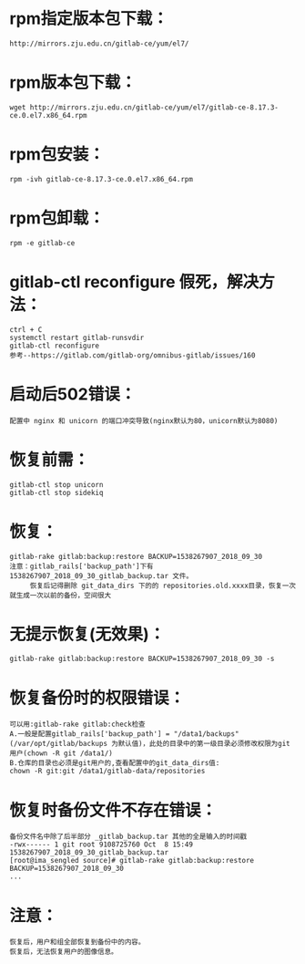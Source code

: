 # rpm指定版本包下载：
    http://mirrors.zju.edu.cn/gitlab-ce/yum/el7/



# rpm版本包下载：
    wget http://mirrors.zju.edu.cn/gitlab-ce/yum/el7/gitlab-ce-8.17.3-ce.0.el7.x86_64.rpm

# rpm包安装：
    rpm -ivh gitlab-ce-8.17.3-ce.0.el7.x86_64.rpm

# rpm包卸载：
    rpm -e gitlab-ce

# gitlab-ctl reconfigure 假死，解决方法：
    ctrl + C
    systemctl restart gitlab-runsvdir
    gitlab-ctl reconfigure
    参考--https://gitlab.com/gitlab-org/omnibus-gitlab/issues/160



# 启动后502错误：
    配置中 nginx 和 unicorn 的端口冲突导致(nginx默认为80，unicorn默认为8080)




# 恢复前需：
    gitlab-ctl stop unicorn
    gitlab-ctl stop sidekiq

# 恢复：
    gitlab-rake gitlab:backup:restore BACKUP=1538267907_2018_09_30
    注意：gitlab_rails['backup_path']下有 1538267907_2018_09_30_gitlab_backup.tar 文件。
         恢复后记得删除 git_data_dirs 下的的 repositories.old.xxxx目录，恢复一次就生成一次以前的备份，空间很大


# 无提示恢复(无效果)：
    gitlab-rake gitlab:backup:restore BACKUP=1538267907_2018_09_30 -s


# 恢复备份时的权限错误：
    可以用:gitlab-rake gitlab:check检查
    A.一般是配置gitlab_rails['backup_path'] = "/data1/backups"(/var/opt/gitlab/backups 为默认值)，此处的目录中的第一级目录必须修改权限为git用户(chown -R git /data1/)
    B.仓库的目录也必须是git用户的,查看配置中的git_data_dirs值:
    chown -R git:git /data1/gitlab-data/repositories

# 恢复时备份文件不存在错误：
    备份文件名中除了后半部分 _gitlab_backup.tar 其他的全是输入的时间戳
    -rwx------ 1 git root 9108725760 Oct  8 15:49 1538267907_2018_09_30_gitlab_backup.tar
    [root@ima_sengled source]# gitlab-rake gitlab:backup:restore BACKUP=1538267907_2018_09_30
    ...
    
# 注意：
    恢复后，用户和组全部恢复到备份中的内容。
    恢复后，无法恢复用户的图像信息。


